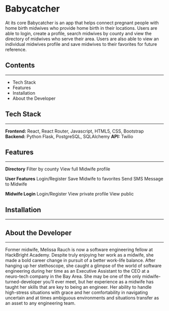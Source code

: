 # Babycatcher
At its core Babycatcher is an app that helps connect pregnant people with home birth midwives who provide home birth in their locations.   Users are able to login, create a profile, search midwives by county and view the directory of midwives who serve their area.  Users are also able to view an individual midwives profile and save midwives to their favorites for future reference.

## Contents
---
- Tech Stack
- Features
- Installation
- About the Developer

## Tech Stack
---
**Frontend:** React, React Router, Javascript, HTML5, CSS, Bootstrap
**Backend:** Python Flask, PostgreSQL, SQLAlchemy
**API:** Twilio

## Features
---
**Directory**
    Filter by county
    View full Midwife profile
    
**User Features**
    Login/Register
    Save Midwife to favorites
    Send SMS Message to Midwife

**Midwife Login**
    Login/Register
    View private profile
    View public

## Installation
---


## About the Developer
---
Former midwife, Melissa Rauch is now a software engineering fellow at HackBright Academy.  Despite truly enjoying her work as a midwife, she made a bold career change in pursuit of a better work-life balance. After hanging up her stethoscope, she caught a glimpse of the world of software engineering during her time as an Executive Assistant to the CEO at a neuro-tech company in the Bay Area.  She may be one of the only midwife-turned-developer you’ll ever meet, but her experience as a midwife has taught her skills that are key to being an engineer.  Her ability to handle high-stress situations with grace and her comfortability in navigating uncertain and at times ambiguous environments and situations transfer as an asset to any engineering team.
